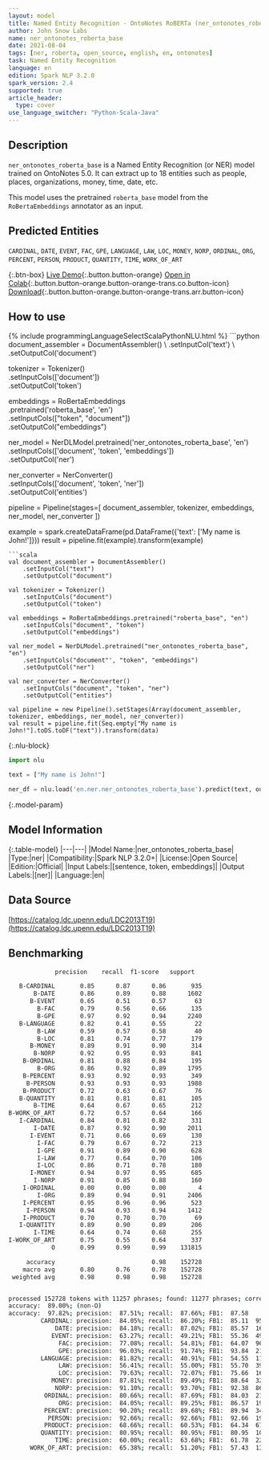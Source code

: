 ```yaml
---
layout: model
title: Named Entity Recognition - OntoNotes RoBERTa (ner_ontonotes_roberta_base)
author: John Snow Labs
name: ner_ontonotes_roberta_base
date: 2021-08-04
tags: [ner, roberta, open_source, english, en, ontonotes]
task: Named Entity Recognition
language: en
edition: Spark NLP 3.2.0
spark_version: 2.4
supported: true
article_header:
  type: cover
use_language_switcher: "Python-Scala-Java"
---
```


## Description

`ner_ontonotes_roberta_base` is a Named Entity Recognition (or NER) model trained on OntoNotes 5.0. It can extract up to 18 entities such as people, places, organizations, money, time, date, etc.

This model uses the pretrained `roberta_base` model from the `RoBertaEmbeddings` annotator as an input.

## Predicted Entities

`CARDINAL`, `DATE`, `EVENT`, `FAC`, `GPE`, `LANGUAGE`, `LAW`, `LOC`, `MONEY`, `NORP`, `ORDINAL`, `ORG`, `PERCENT`, `PERSON`, `PRODUCT`, `QUANTITY`, `TIME`, `WORK_OF_ART`

{:.btn-box}
[Live Demo](https://demo.johnsnowlabs.com/public/NER_EN_18){:.button.button-orange}
[Open in Colab](https://colab.research.google.com/github/JohnSnowLabs/spark-nlp-workshop/blob/master/tutorials/streamlit_notebooks/NER_EN.ipynb){:.button.button-orange.button-orange-trans.co.button-icon}
[Download](https://s3.amazonaws.com/auxdata.johnsnowlabs.com/public/models/ner_ontonotes_roberta_base_en_3.2.0_2.4_1628078208687.zip){:.button.button-orange.button-orange-trans.arr.button-icon}

## How to use



<div class="tabs-box" markdown="1">
{% include programmingLanguageSelectScalaPythonNLU.html %}
```python
document_assembler = DocumentAssembler() \
    .setInputCol('text') \
    .setOutputCol('document')

tokenizer = Tokenizer() \
    .setInputCols(['document']) \
    .setOutputCol('token')

embeddings = RoBertaEmbeddings\
      .pretrained('roberta_base', 'en')\
      .setInputCols(["token", "document"])\
      .setOutputCol("embeddings")

ner_model = NerDLModel.pretrained('ner_ontonotes_roberta_base', 'en') \
    .setInputCols(['document', 'token', 'embeddings']) \
    .setOutputCol('ner')

ner_converter = NerConverter() \
    .setInputCols(['document', 'token', 'ner']) \
    .setOutputCol('entities')

pipeline = Pipeline(stages=[
    document_assembler, 
    tokenizer,
    embeddings,
    ner_model,
    ner_converter
])

example = spark.createDataFrame(pd.DataFrame({'text': ['My name is John!']}))
result = pipeline.fit(example).transform(example)
```
```scala
val document_assembler = DocumentAssembler() 
    .setInputCol("text") 
    .setOutputCol("document")

val tokenizer = Tokenizer() 
    .setInputCols("document") 
    .setOutputCol("token")

val embeddings = RoBertaEmbeddings.pretrained("roberta_base", "en")
    .setInputCols("document", "token") 
    .setOutputCol("embeddings")

val ner_model = NerDLModel.pretrained("ner_ontonotes_roberta_base", "en") 
    .setInputCols("document"', "token", "embeddings") 
    .setOutputCol("ner")

val ner_converter = NerConverter() 
    .setInputCols("document", "token", "ner") 
    .setOutputCol("entities")

val pipeline = new Pipeline().setStages(Array(document_assembler, tokenizer, embeddings, ner_model, ner_converter))
val result = pipeline.fit(Seq.empty["My name is John!"].toDS.toDF("text")).transform(data)
```

{:.nlu-block}
```python
import nlu

text = ["My name is John!"]

ner_df = nlu.load('en.ner.ner_ontonotes_roberta_base').predict(text, output_level='token')
```
</div>

{:.model-param}
## Model Information

{:.table-model}
|---|---|
|Model Name:|ner_ontonotes_roberta_base|
|Type:|ner|
|Compatibility:|Spark NLP 3.2.0+|
|License:|Open Source|
|Edition:|Official|
|Input Labels:|[sentence, token, embeddings]|
|Output Labels:|[ner]|
|Language:|en|

## Data Source

[https://catalog.ldc.upenn.edu/LDC2013T19](https://catalog.ldc.upenn.edu/LDC2013T19)

## Benchmarking

```bash
             precision    recall  f1-score   support

   B-CARDINAL       0.85      0.87      0.86       935
       B-DATE       0.86      0.89      0.88      1602
      B-EVENT       0.65      0.51      0.57        63
        B-FAC       0.79      0.56      0.66       135
        B-GPE       0.97      0.92      0.94      2240
   B-LANGUAGE       0.82      0.41      0.55        22
        B-LAW       0.59      0.57      0.58        40
        B-LOC       0.81      0.74      0.77       179
      B-MONEY       0.89      0.91      0.90       314
       B-NORP       0.92      0.95      0.93       841
    B-ORDINAL       0.81      0.88      0.84       195
        B-ORG       0.86      0.92      0.89      1795
    B-PERCENT       0.93      0.92      0.93       349
     B-PERSON       0.93      0.93      0.93      1988
    B-PRODUCT       0.72      0.63      0.67        76
   B-QUANTITY       0.81      0.81      0.81       105
       B-TIME       0.64      0.67      0.65       212
B-WORK_OF_ART       0.72      0.57      0.64       166
   I-CARDINAL       0.84      0.81      0.82       331
       I-DATE       0.87      0.92      0.90      2011
      I-EVENT       0.71      0.66      0.69       130
        I-FAC       0.79      0.67      0.72       213
        I-GPE       0.91      0.89      0.90       628
        I-LAW       0.77      0.64      0.70       106
        I-LOC       0.86      0.71      0.78       180
      I-MONEY       0.94      0.97      0.95       685
       I-NORP       0.91      0.85      0.88       160
    I-ORDINAL       0.00      0.00      0.00         4
        I-ORG       0.89      0.94      0.91      2406
    I-PERCENT       0.95      0.96      0.96       523
     I-PERSON       0.94      0.93      0.94      1412
    I-PRODUCT       0.70      0.70      0.70        69
   I-QUANTITY       0.89      0.90      0.89       206
       I-TIME       0.64      0.74      0.68       255
I-WORK_OF_ART       0.75      0.55      0.64       337
            O       0.99      0.99      0.99    131815

     accuracy                           0.98    152728
    macro avg       0.80      0.76      0.78    152728
 weighted avg       0.98      0.98      0.98    152728


processed 152728 tokens with 11257 phrases; found: 11277 phrases; correct: 9868.
accuracy:  89.00%; (non-O)
accuracy:  97.82%; precision:  87.51%; recall:  87.66%; FB1:  87.58
         CARDINAL: precision:  84.05%; recall:  86.20%; FB1:  85.11  959
             DATE: precision:  84.18%; recall:  87.02%; FB1:  85.57  1656
            EVENT: precision:  63.27%; recall:  49.21%; FB1:  55.36  49
              FAC: precision:  77.08%; recall:  54.81%; FB1:  64.07  96
              GPE: precision:  96.03%; recall:  91.74%; FB1:  93.84  2140
         LANGUAGE: precision:  81.82%; recall:  40.91%; FB1:  54.55  11
              LAW: precision:  56.41%; recall:  55.00%; FB1:  55.70  39
              LOC: precision:  79.63%; recall:  72.07%; FB1:  75.66  162
            MONEY: precision:  87.81%; recall:  89.49%; FB1:  88.64  320
             NORP: precision:  91.10%; recall:  93.70%; FB1:  92.38  865
          ORDINAL: precision:  80.66%; recall:  87.69%; FB1:  84.03  212
              ORG: precision:  84.05%; recall:  89.25%; FB1:  86.57  1906
          PERCENT: precision:  90.20%; recall:  89.68%; FB1:  89.94  347
           PERSON: precision:  92.66%; recall:  92.66%; FB1:  92.66  1988
          PRODUCT: precision:  68.66%; recall:  60.53%; FB1:  64.34  67
         QUANTITY: precision:  80.95%; recall:  80.95%; FB1:  80.95  105
             TIME: precision:  60.00%; recall:  63.68%; FB1:  61.78  225
      WORK_OF_ART: precision:  65.38%; recall:  51.20%; FB1:  57.43  130
```
